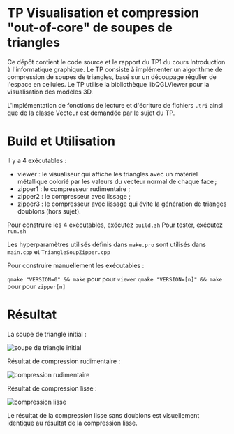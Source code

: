 # TP Visualisation et compression "out-of-core" de soupes de triangles

Ce dépôt contient le code source et le rapport du TP1 du cours Introduction à l'informatique graphique. Le TP consiste à implémenter un algorithme de compression de soupes de triangles, basé sur un découpage régulier de l'espace en cellules. Le TP utilise la bibliothèque libQGLViewer pour la visualisation des modèles 3D.

L'implémentation de fonctions de lecture et d'écriture de fichiers `.tri` ainsi que de la classe Vecteur est demandée par le sujet du TP.

# Build et Utilisation

Il y a 4 exécutables :

- viewer : le visualiseur qui affiche les triangles avec un matériel métallique colorié par les valeurs du vecteur normal de chaque face ;
- zipper1 : le compresseur rudimentaire ;
- zipper2 : le compresseur avec lissage ;
- zipper3 : le compresseur avec lissage qui évite la génération de trianges doublons (hors sujet).

Pour construire les 4 exécutables, exécutez `build.sh`
Pour tester, exécutez `run.sh`

Les hyperparamètres utilisés définis dans `make.pro` sont utilisés dans `main.cpp` et `TriangleSoupZipper.cpp`

Pour construire manuellement les exécutables :

`qmake "VERSION=0" && make` pour pour `viewer`
`qmake "VERSION=[n]" && make` pour pour `zipper[n]`

# Résultat

La soupe de triangle initial :

![soupe de triangle initial](https://github.com/mySpecialUsername/triangle-soup/blob/main/images/initial.png)

Résultat de compression rudimentaire :

![compression rudimentaire](https://github.com/mySpecialUsername/triangle-soup/blob/main/images/zip_rough.png)

Résultat de compression lisse :

![compression lisse](https://github.com/mySpecialUsername/triangle-soup/blob/main/images/zip_smooth.png)

Le résultat de la compression lisse sans doublons est visuellement identique au résultat de la compression lisse.
